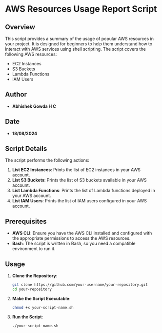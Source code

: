 # AWS Resources Usage Report Script

## Overview

This script provides a summary of the usage of popular AWS resources in your project. It is designed for beginners to help them understand how to interact with AWS services using shell scripting. The script covers the following AWS resources:

- EC2 Instances
- S3 Buckets
- Lambda Functions
- IAM Users

## Author

- **Abhishek Gowda H C**

## Date

- **18/08/2024**

## Script Details

The script performs the following actions:

1. **List EC2 Instances**: Prints the list of EC2 instances in your AWS account.
2. **List S3 Buckets**: Prints the list of S3 buckets available in your AWS account.
3. **List Lambda Functions**: Prints the list of Lambda functions deployed in your AWS account.
4. **List IAM Users**: Prints the list of IAM users configured in your AWS account.

## Prerequisites

- **AWS CLI**: Ensure you have the AWS CLI installed and configured with the appropriate permissions to access the AWS resources.
- **Bash**: The script is written in Bash, so you need a compatible environment to run it.

## Usage

1. **Clone the Repository**:

    ```bash
    git clone https://github.com/your-username/your-repository.git
    cd your-repository
    ```

2. **Make the Script Executable**:

    ```bash
    chmod +x your-script-name.sh
    ```

3. **Run the Script**:

    ```bash
    ./your-script-name.sh
    ```




